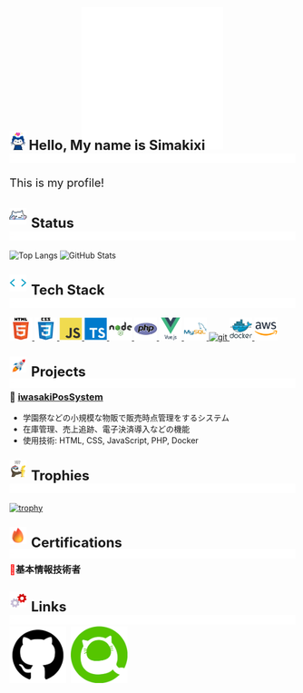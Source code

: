 <div align="center">
  <img src="images/Let&apos;sCODE.gif" width="250" style="margin-bottom:-50px;">
</div>

<p style="margin-bottom: 0"><img src="images/Hello.gif" width="30"> <strong style="font-size: 24px;">Hello, My name is Simakixi</strong></p>
<img src="images/LINE.gif">
<p style="font-size: 20px;">This is my profile!</p>

<div style="display: flex; align-items: center; gap: 8px;">
<img src="images/猫タイピング.gif" width="30">
<p style="font-size: 24px; margin-bottom: 0; font-weight: bold;">Status</p>
</div>
<img src="images/LINE.gif">

![Top Langs](https://github-readme-stats.vercel.app/api/top-langs/?username=yourusername&layout=compact)
![GitHub Stats](https://github-readme-stats.vercel.app/api?username=yourusername&show_icons=true&theme=radical)

<div style="display: flex; align-items: center; gap: 8px;">
<img src="images/skills.gif" width="30">
<p style="font-size: 24px; margin-bottom: 0; font-weight: bold;">Tech Stack</p>
</div>
<img src="images/LINE.gif">
<p align="left">
  <a href="https://www.w3.org/html/" target="_blank" rel="noreferrer">
    <img src="https://raw.githubusercontent.com/devicons/devicon/master/icons/html5/html5-original-wordmark.svg" alt="html5" width="40" height="40"/>
  </a>
  <a href="https://www.w3schools.com/css/" target="_blank" rel="noreferrer">
    <img src="https://raw.githubusercontent.com/devicons/devicon/master/icons/css3/css3-original-wordmark.svg" alt="css3" width="40" height="40"/>
  </a>
  <a href="https://developer.mozilla.org/en-US/docs/Web/JavaScript" target="_blank" rel="noreferrer">
    <img src="https://raw.githubusercontent.com/devicons/devicon/master/icons/javascript/javascript-original.svg" alt="javascript" width="40" height="40"/>
  </a>
  <a href="https://www.typescriptlang.org/" target="_blank" rel="noreferrer">
    <img src="https://raw.githubusercontent.com/devicons/devicon/master/icons/typescript/typescript-original.svg" alt="typescript" width="40" height="40"/>
  </a>
  <a href="https://nodejs.org" target="_blank" rel="noreferrer">
    <img src="https://raw.githubusercontent.com/devicons/devicon/master/icons/nodejs/nodejs-original-wordmark.svg" alt="nodejs" width="40" height="40"/>
  </a>
  <a href="https://www.php.net" target="_blank" rel="noreferrer">
    <img src="https://raw.githubusercontent.com/devicons/devicon/master/icons/php/php-original.svg" alt="php" width="40" height="40"/>
  </a>
  <a href="https://vuejs.org/" target="_blank" rel="noreferrer">
    <img src="https://raw.githubusercontent.com/devicons/devicon/master/icons/vuejs/vuejs-original-wordmark.svg" alt="vuejs" width="40" height="40"/>
  </a>
  <a href="https://www.mysql.com/" target="_blank" rel="noreferrer">
    <img src="https://raw.githubusercontent.com/devicons/devicon/master/icons/mysql/mysql-original-wordmark.svg" alt="mysql" width="40" height="40"/>
  </a>
  <a href="https://git-scm.com/" target="_blank" rel="noreferrer">
    <img src="https://www.vectorlogo.zone/logos/git-scm/git-scm-icon.svg" alt="git" width="40" height="40"/>
  </a>
  <a href="https://www.docker.com/" target="_blank" rel="noreferrer">
    <img src="https://raw.githubusercontent.com/devicons/devicon/master/icons/docker/docker-original-wordmark.svg" alt="docker" width="40" height="40"/>
  </a>
  <a href="https://aws.amazon.com" target="_blank" rel="noreferrer">
    <img src="https://raw.githubusercontent.com/devicons/devicon/master/icons/amazonwebservices/amazonwebservices-original-wordmark.svg" alt="aws" width="40" height="40"/>
  </a>
</p>

<div style="display: flex; align-items: center; gap: 8px; margin-bottom: -20px;">
<img src="images/Project.gif" width="30">
  <p style="font-size: 24px; margin-bottom: 0; font-weight: bold;">Projects</p>
</div>
<img src="images/LINE.gif" style="margin-bottom: -20px;">

### 🔸 [iwasakiPosSystem](https://github.com/kurappy-14/iwasakiPosSystem)
- 学園祭などの小規模な物販で販売時点管理をするシステム
- 在庫管理、売上追跡、電子決済導入などの機能
- 使用技術: HTML, CSS, JavaScript, PHP, Docker

<div style="display: flex; align-items: center; gap: 8px;">
<img src="images/Trophies.gif" width="30">
  <p style="font-size: 24px; margin-bottom: 0; font-weight: bold;">Trophies</p>
</div>
<img src="images/LINE.gif">

[![trophy](https://github-profile-trophy.vercel.app/?username=simakixi)](https://github.com/simakixi/github-profile-trophy)

<div style="display: flex; align-items: center; gap: 8px; margin-bottom: -20px;">
<img src="images/fire.png" width="30">
  <p style="font-size: 24px; margin-bottom: 0; font-weight: bold;">Certifications</p>
</div>
<img src="images/LINE.gif" style="margin-bottom: -20px;">
<h3><span style="color: red;">🔸</span>基本情報技術者</h3>

<div style="display: flex; align-items: center; gap: 8px;">
<img src="images/Link.gif" width="30">
  <p style="font-size: 24px; margin-bottom: 0; font-weight: bold;">Links</p>
</div>
<img src="images/LINE.gif">

<div style="display: flex; align-items: center; gap: 8px;">
  <a href="https://github.com/simakixi" target="_blank" rel="noopener noreferrer">
    <img src="images/github.png" alt="github" width="100" />
  </a>
  <a href="https://qiita.com/simakixi" target="_blank">
    <img src="images/qiita.png" alt="github" width="100" />
  </a>
</div>